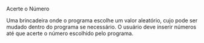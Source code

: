 Acerte o Número

Uma brincadeira onde o programa escolhe um valor aleatório, cujo pode ser mudado dentro do programa se necessário. O usuário deve inserir números até que acerte o número escolhido pelo programa.
